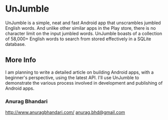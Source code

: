UnJumble
========

UnJumble is a simple, neat and fast Android app that unscrambles jumbled English words. And unlike other similar apps in the Play store, there is no character limit on the input jumbled words. UnJumble boasts of a collection of 58,000+ English words to search from stored effectively in a SQLite database.

More Info
---------

I am planning to write a detailed article on building Android apps, with a beginner's perspective, using the latest API. I'll use UnJumble to demonstrate the various process involved in development and publishing of Android apps.

### Anurag Bhandari
http://www.anuragbhandari.com/
anurag.bhd@gmail.com